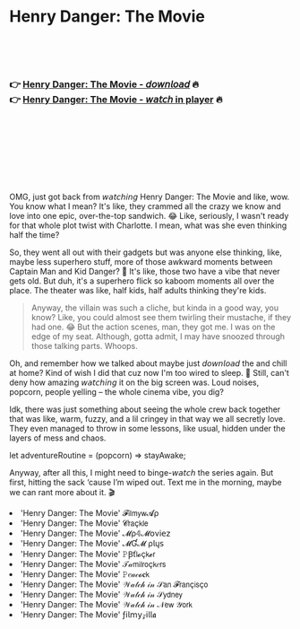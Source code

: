 <h1>Henry Danger: The Movie</h1>

<br><br><br>

<h3>👉 <a href="https://Davids-scalintiograph1978.github.io/gumbluawkr/">Henry Danger: The Movie - 𝘥𝘰𝘸𝘯𝘭𝘰𝘢𝘥</a> 🔥<br>
👉 <a href="https://Davids-scalintiograph1978.github.io/gumbluawkr/">Henry Danger: The Movie - 𝘸𝘢𝘵𝘤𝘩 in player</a> 🔥
</h3>



<br><br><br><br><br><br><br>


OMG, just got back from 𝘸𝘢𝘵𝘤𝘩𝘪𝘯𝘨 Henry Danger: The Movie and like, wow. You know what I mean? It's like, they crammed all the crazy we know and love into one epic, over-the-top   sandwich. 😂 Like, seriously, I wasn't ready for that whole plot twist with Charlotte. I mean, what was she even thinking half the time?

So, they went all out with their gadgets but was anyone else thinking, like, maybe less superhero stuff, more of those awkward moments between Captain Man and Kid Danger? 🤣 It's like, those two have a vibe that never gets old. But duh, it's a superhero flick so kaboom moments all over the place. The theater was like, half kids, half adults thinking they're kids.

> Anyway, the villain was such a cliche, but kinda in a good way, you know? Like, you could almost see them twirling their mustache, if they had one. 😂 But the action scenes, man, they got me. I was on the edge of my seat. Although, gotta admit, I may have snoozed through those talking parts. Whoops.

Oh, and remember how we talked about maybe just 𝘥𝘰𝘸𝘯𝘭𝘰𝘢𝘥 the   and chill at home? Kind of wish I did that cuz now I'm too wired to sleep. 🙈 Still, can't deny how amazing 𝘸𝘢𝘵𝘤𝘩𝘪𝘯𝘨 it on the big screen was. Loud noises, popcorn, people yelling – the whole cinema vibe, you dig?

Idk, there was just something about seeing the whole crew back together that was like, warm, fuzzy, and a lil cringey in that way we all secretly love. They even managed to throw in some lessons, like usual, hidden under the layers of mess and chaos. 

let adventureRoutine = (popcorn) => stayAwake;

Anyway, after all this, I might need to binge-𝘸𝘢𝘵𝘤𝘩 the series again. But first, hitting the sack ‘cause I’m wiped out. Text me in the morning, maybe we can rant more about it. 🎬

<li>'Henry Danger: The Movie' 𝓕𝗂𝗅𝗆𝗒𝗐𝓐ρ</li>
<li>'Henry Danger: The Movie' 𝓒𝗋𝖺ç𝗄𝗅𝖾</li>
<li>'Henry Danger: The Movie' 𝓜ρ𝟜𝓜𝗈ν𝗂𝖾𝗓</li>
<li>'Henry Danger: The Movie' 𝓜Ɠ𝓜 ρ𝗅ų𝗌</li>
<li>'Henry Danger: The Movie' 𝙿Ꞵť𝗅𝓸ç𝗄𝓮𝗋</li>
<li>'Henry Danger: The Movie' 𝒯𝒶𝗆𝗂𝗅𝗋𝗈ç𝗄𝑒𝗋𝗌</li>
<li>'Henry Danger: The Movie' 𝙿𝑒𝒶𝒸𝓸𝐜𝗄</li>
<li>'Henry Danger: The Movie' 𝒲𝒶𝓉𝒸𝒽 𝒾𝓃 𝒮𝖺𝗇 𝓕𝗋𝖺𝗇ç𝗂𝗌ç𝗈</li>
<li>'Henry Danger: The Movie' 𝒲𝒶𝓉𝒸𝒽 𝒾𝓃 𝒮𝗒𝖽𝗇𝖾𝗒</li>
<li>'Henry Danger: The Movie' 𝒲𝒶𝓉𝒸𝒽 𝒾𝓃 𝒩𝖾𝗐 𝒴𝗈𝗋𝗄</li>
<li>'Henry Danger: The Movie' ƒ𝗂𝗅𝗆𝗒𝓏𝗂𝗅𝗅𝖆</li>
